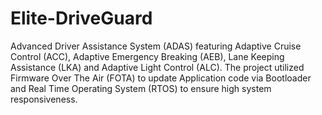 # Elite-DriveGuard
Advanced Driver Assistance System (ADAS) featuring Adaptive Cruise Control (ACC), Adaptive Emergency Breaking (AEB), Lane Keeping Assistance (LKA) and Adaptive Light Control (ALC). The project utilized Firmware Over The Air (FOTA) to update Application code via Bootloader and Real Time Operating System (RTOS) to ensure high system responsiveness.
